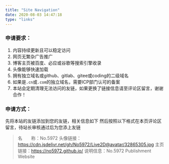 ```yaml
---
title: "Site Navigation"
date: 2020-08-03 14:47:18
type: "links"
---
```


### 申请要求：

1. 内容持续更新且可以稳定访问
2. 网页无繁杂广告推广
3. 博客主页被百度、必应或谷歌等搜索引擎收录
4. 头像能够快速加载
5. 拥有独立域名或github、gitlab、gitee或coding的二级域名
6. 如果是```.cn```或```.com```的独立域名，需要ICP部门认可的备案
7. 本站会定期清理无法访问的友链，如果更换了链接信息请至评论区留言，谢谢合作！

### 申请方式：

先将本站的友链添加到您的友链，相关信息如下
        然后按照以下格式在本页评论区留言，待站长审核通过后为您添上友链

>名　　称：No.5972
              头像链接：https://cdn.jsdelivr.net/gh/No5972/Live2D@avatar/32865305.jpg
              主页链接：https://no5972.github.io/
              说明信息：No.5972 Publishment Website

